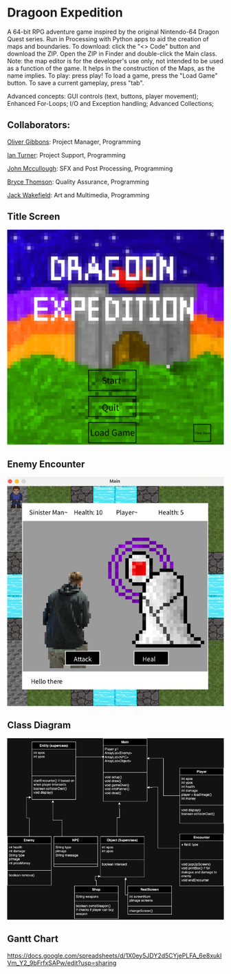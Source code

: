 # Dragoon Expedition
A 64-bit RPG adventure game inspired by the original Nintendo-64 Dragon Quest series. Run in Processing with Python apps to aid the creation of maps and boundaries. 
To download: click the "<> Code" button and download the ZIP. Open the ZIP in Finder and double-click the Main class. 
Note: the map editor is for the developer's use only, not intended to be used as a function of the game. It helps in the construction of the Maps, as the name implies. 
To play: press play! To load a game, press the "Load Game" button. To save a current gameplay, press "tab". 

Advanced concepts:
GUI controls (text, buttons, player movement);
Enhanced For-Loops;
I/O and Exception handling;
Advanced Collections;
## Collaborators: 

[Oliver Gibbons](https://github.com/OliverGibbons1): Project Manager, Programming

[Ian Turner](https://github.com/Ian-Turner4): Project Support, Programming

[John Mccullough](https://github.com/jemrules): SFX and Post Processing, Programming

[Bryce Thomson](https://github.com/Brycet14): Quality Assurance, Programming

[Jack Wakefield](https://github.com/jack125251): Art and Multimedia, Programming

## Title Screen

<img src="https://github.com/OliverGibbons1/APCompPro24Group/blob/main/images/StartScreenshot.png?raw=true">

## Enemy Encounter

<img src="https://github.com/OliverGibbons1/APCompPro24Group/blob/main/images/EncounterSS.jpg?raw=true">

## Class Diagram

<img src="https://github.com/OliverGibbons1/APCompPro24Group/blob/main/images/UpdatedClassDiagram.png?raw=true">

## Gantt Chart
https://docs.google.com/spreadsheets/d/1X0ey5JDY2d5CYjePLFA_6e8xukIVm_Y2_9bFrfxSAPw/edit?usp=sharing
